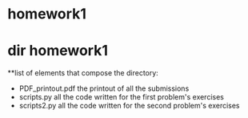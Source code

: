 # homework1

# dir homework1

**list of elements that compose the directory:

* PDF_printout.pdf
the printout of all the submissions
* scripts.py
 all the code written for the first problem's exercises 
* scripts2.py
all the code written for the second problem's exercises
